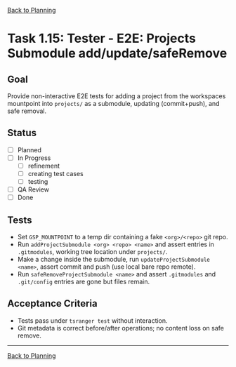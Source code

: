 [Back to Planning](./planning.md)

# Task 1.15: Tester - E2E: Projects Submodule add/update/safeRemove

## Goal
Provide non-interactive E2E tests for adding a project from the workspaces mountpoint into `projects/` as a submodule, updating (commit+push), and safe removal.

## Status
- [ ] Planned
- [ ] In Progress
  - [ ] refinement
  - [ ] creating test cases
  - [ ] testing
- [ ] QA Review
- [ ] Done

## Tests
- Set `GSP_MOUNTPOINT` to a temp dir containing a fake `<org>/<repo>` git repo.
- Run `addProjectSubmodule <org> <repo> <name>` and assert entries in `.gitmodules`, working tree location under `projects/`.
- Make a change inside the submodule, run `updateProjectSubmodule <name>`, assert commit and push (use local bare repo remote).
- Run `safeRemoveProjectSubmodule <name>` and assert `.gitmodules` and `.git/config` entries are gone but files remain.

## Acceptance Criteria
- Tests pass under `tsranger test` without interaction.
- Git metadata is correct before/after operations; no content loss on safe remove.

---

[Back to Planning](./planning.md)



